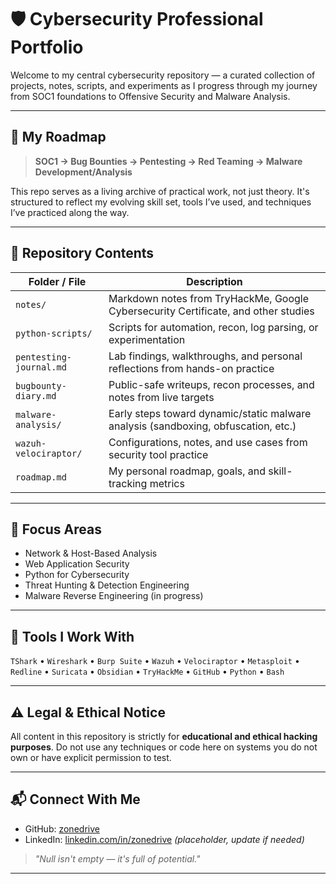 # 🛡️ Cybersecurity Professional Portfolio

Welcome to my central cybersecurity repository — a curated collection of projects, notes, scripts, and experiments as I progress through my journey from SOC1 foundations to Offensive Security and Malware Analysis.

---

## 🧭 My Roadmap

> **SOC1 → Bug Bounties → Pentesting → Red Teaming → Malware Development/Analysis**

This repo serves as a living archive of practical work, not just theory. It's structured to reflect my evolving skill set, tools I’ve used, and techniques I’ve practiced along the way.

---

## 📂 Repository Contents

| Folder / File               | Description |
|----------------------------|-------------|
| `notes/`                   | Markdown notes from TryHackMe, Google Cybersecurity Certificate, and other studies |
| `python-scripts/`          | Scripts for automation, recon, log parsing, or experimentation |
| `pentesting-journal.md`    | Lab findings, walkthroughs, and personal reflections from hands-on practice |
| `bugbounty-diary.md`       | Public-safe writeups, recon processes, and notes from live targets |
| `malware-analysis/`        | Early steps toward dynamic/static malware analysis (sandboxing, obfuscation, etc.) |
| `wazuh-velociraptor/`      | Configurations, notes, and use cases from security tool practice |
| `roadmap.md`               | My personal roadmap, goals, and skill-tracking metrics |

---

## 🧠 Focus Areas

- Network & Host-Based Analysis
- Web Application Security
- Python for Cybersecurity
- Threat Hunting & Detection Engineering
- Malware Reverse Engineering (in progress)

---

## 🧰 Tools I Work With

`TShark` • `Wireshark` • `Burp Suite` • `Wazuh` • `Velociraptor` • `Metasploit` • `Redline` • `Suricata` • `Obsidian` • `TryHackMe` • `GitHub` • `Python` • `Bash`

---

## ⚠️ Legal & Ethical Notice

All content in this repository is strictly for **educational and ethical hacking purposes**. Do not use any techniques or code here on systems you do not own or have explicit permission to test.

---

## 📬 Connect With Me

- GitHub: [zonedrive](https://github.com/zonedrive)
- LinkedIn: [linkedin.com/in/zonedrive](https://www.linkedin.com/in/zonedrive) *(placeholder, update if needed)*

> *"Null isn't empty — it's full of potential."*

---


